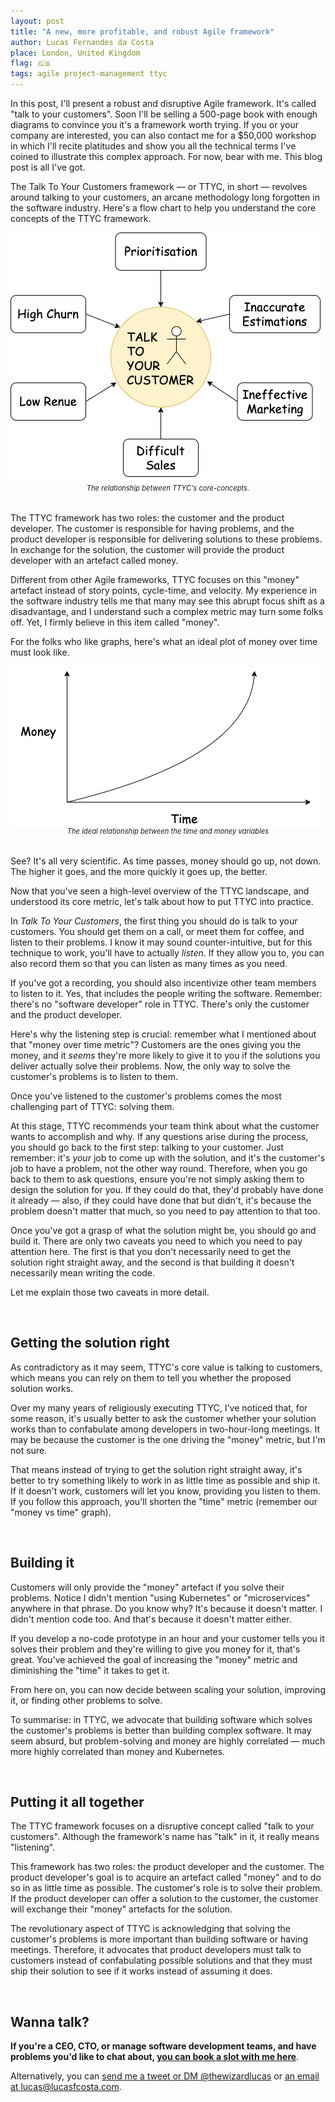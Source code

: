 ```yaml
---
layout: post
title: "A new, more profitable, and robust Agile framework"
author: Lucas Fernandes da Costa
place: London, United Kingdom
flag: 🇬🇧
tags: agile project-management ttyc
---
```


In this post, I'll present a robust and disruptive Agile framework. It's called "talk to your customers". Soon I'll be selling a 500-page book with enough diagrams to convince you it's a framework worth trying. If you or your company are interested, you can also contact me for a $50,000 workshop in which I'll recite platitudes and show you all the technical terms I've coined to illustrate this complex approach. For now, bear with me. This blog post is all I've got.

The Talk To Your Customers framework — or TTYC, in short — revolves around talking to your customers, an arcane methodology long forgotten in the software industry. Here's a flow chart to help you understand the core concepts of the TTYC framework.

<a target="_blank" class="image-link" href="/assets/ttyc/core-concepts.png"><img style="margin-bottom: -18px;" src="/assets/ttyc/core-concepts.png" alt=""></a>
<center style="font-size: 0.8em; margin-bottom: 32px;"><i>The relationship between TTYC's core-concepts.</i></center>

The TTYC framework has two roles: the customer and the product developer. The customer is responsible for having problems, and the product developer is responsible for delivering solutions to these problems. In exchange for the solution, the customer will provide the product developer with an artefact called money.

Different from other Agile frameworks, TTYC focuses on this "money" artefact instead of story points, cycle-time, and velocity. My experience in the software industry tells me that many may see this abrupt focus shift as a disadvantage, and I understand such a complex metric may turn some folks off. Yet, I firmly believe in this item called "money".

For the folks who like graphs, here's what an ideal plot of money over time must look like.

<a target="_blank" class="image-link" href="/assets/ttyc/money-over-time.png"><img style="margin-bottom: -18px;" src="/assets/ttyc/money-over-time.png" alt=""></a>
<center style="font-size: 0.8em; margin-bottom: 32px;"><i>The ideal relationship between the time and money variables</i></center>

See? It's all very scientific. As time passes, money should go up, not down. The higher it goes, and the more quickly it goes up, the better.

Now that you've seen a high-level overview of the TTYC landscape, and understood its core metric, let's talk about how to put TTYC into practice.

In _Talk To Your Customers_, the first thing you should do is talk to your customers. You should get them on a call, or meet them for coffee, and listen to their problems. I know it may sound counter-intuitive, but for this technique to work, you'll have to actually _listen_. If they allow you to, you can also record them so that you can listen as many times as you need.

If you've got a recording, you should also incentivize other team members to listen to it. Yes, that includes the people writing the software. Remember: there's no "software developer" role in TTYC. There's only the customer and the product developer.

Here's why the listening step is crucial: remember what I mentioned about that "money over time metric"? Customers are the ones giving you the money, and it _seems_ they're more likely to give it to you if the solutions you deliver actually solve their problems. Now, the only way to solve the customer's problems is to listen to them.

Once you've listened to the customer's problems comes the most challenging part of TTYC: solving them.

At this stage, TTYC recommends your team think about what the customer wants to accomplish and why. If any questions arise during the process, you should go back to the first step: talking to your customer. Just remember: it's _your_ job to come up with the solution, and it's the customer's job to have a problem, not the other way round. Therefore, when you go back to them to ask questions, ensure you're not simply asking them to design the solution for you. If they could do that, they'd probably have done it already — also, if they could have done that but didn't, it's because the problem doesn't matter that much, so you need to pay attention to that too.

Once you've got a grasp of what the solution might be, you should go and build it. There are only two caveats you need to which you need to pay attention here. The first is that you don't necessarily need to get the solution right straight away, and the second is that building it doesn't necessarily mean writing the code.

Let me explain those two caveats in more detail.

<br>

## Getting the solution right

As contradictory as it may seem, TTYC's core value is talking to customers, which means you can rely on them to tell you whether the proposed solution works.

Over my many years of religiously executing TTYC, I've noticed that, for some reason, it's usually better to ask the customer whether your solution works than to confabulate among developers in two-hour-long meetings. It may be because the customer is the one driving the "money" metric, but I'm not sure.

That means instead of trying to get the solution right straight away, it's better to try something likely to work in as little time as possible and ship it. If it doesn't work, customers will let you know, providing you listen to them. If you follow this approach, you'll shorten the "time" metric (remember our "money vs time" graph).

<br>

## Building it

Customers will only provide the "money" artefact if you solve their problems. Notice I didn't mention "using Kubernetes" or "microservices" anywhere in that phrase. Do you know why? It's because it doesn't matter. I didn't mention code too. And that's because it doesn't matter either.

If you develop a no-code prototype in an hour and your customer tells you it solves their problem and they're willing to give you money for it, that's great. You've achieved the goal of increasing the "money" metric and diminishing the "time" it takes to get it.

From here on, you can now decide between scaling your solution, improving it, or finding other problems to solve.

To summarise: in TTYC, we advocate that building software which solves the customer's problems is better than building complex software. It may seem absurd, but problem-solving and money are highly correlated — much more highly correlated than money and Kubernetes.

<br>

## Putting it all together

The TTYC framework focuses on a disruptive concept called "talk to your customers". Although the framework's name has "talk" in it, it really means "listening".

This framework has two roles: the product developer and the customer. The product developer's goal is to acquire an artefact called "money" and to do so in as little time as possible. The customer's role is to solve their problem. If the product developer can offer a solution to the customer, the customer will exchange their "money" artefacts for the solution.

The revolutionary aspect of TTYC is acknowledging that solving the customer's problems is more important than building software or having meetings. Therefore, it advocates that product developers must talk to customers instead of confabulating possible solutions and that they must ship their solution to see if it works instead of assuming it does.

<br>

## Wanna talk?

**If you're a CEO, CTO, or manage software development teams, and have problems you'd like to chat about, <a onclick="sa_event('calendly-long-term-plans')" target="_blank" href="https://calendly.com/lucasfcosta/1-1-with-lucas">you can book a slot with me here</a>**.

Alternatively, you can [send me a tweet or DM @thewizardlucas](https://twitter.com/thewizardlucas) or [an email at lucas@lucasfcosta.com](mailto:lucasfcosta.com).
